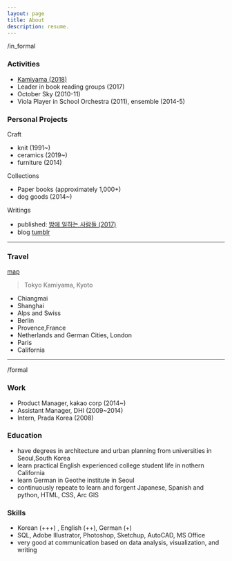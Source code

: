 ```yaml
---
layout: page
title: About
description: resume.
---
```



/in_formal

### Activities

* [Kamiyama (2018)]()
* Leader in book reading groups (2017)
* October Sky (2010-11)
* Viola Player in School Orchestra (2011), ensemble (2014-5)


### Personal Projects

Craft
* knit (1991~)
* ceramics (2019~)
* furniture (2014)

Collections
* Paper books (approximately 1,000+)
* dog goods (2014~) 

Writings
* published: [밤에 일하는 사람들 (2017)]()
* blog [tumblr]()

-----------------------------

### Travel

[map]()
> Tokyo
> Kamiyama, Kyoto
- Chiangmai
- Shanghai
- Alps and Swiss
- Berlin
- Provence,France
- Netherlands and German Cities, London
- Paris
- California

-----------------------------
/formal

### Work
* Product Manager, kakao corp (2014~)
* Assistant Manager, DHI (2009~2014)
* Intern, Prada Korea (2008)

### Education
* have degrees in architecture and urban planning from universities in Seoul,South Korea
* learn practical English experienced college student life in nothern California
* learn German in Geothe institute in Seoul
* continuously repeate to learn and forgent Japanese, Spanish and python, HTML, CSS, Arc GIS

### Skills
* Korean (+++) , English (++), German (+)
* SQL, Adobe Illustrator, Photoshop, Sketchup, AutoCAD, MS Office
* very good at communication based on data analysis, visualization, and writing
